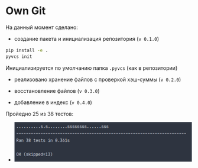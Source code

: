 # Own Git

На данный момент сделано:

- создание пакета и инициализация репозитория (`v 0.1.0`)

```bash
pip install -e .
pyvcs init
```

Инициализируется по умолчанию папка `.pyvcs` (как в репозитории)

- реализовано хранение файлов с проверкой хэш-суммы (`v 0.2.0`)

- восстановление файлов (`v 0.3.0`)

- добавление в индекс (`v 0.4.0`)

Пройедно 25 из 38 тестов:

- ![Test](./images/passed_tests.png)
